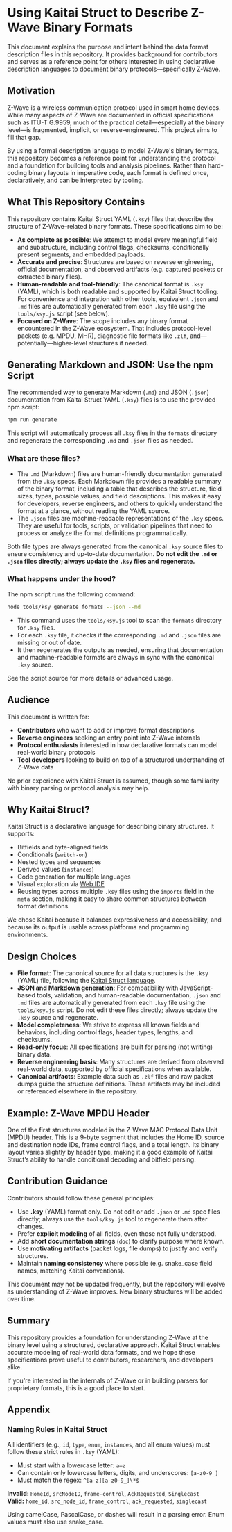 # Using Kaitai Struct to Describe Z-Wave Binary Formats

This document explains the purpose and intent behind the data format description
files in this repository. It provides background for contributors and serves as
a reference point for others interested in using declarative description
languages to document binary protocols—specifically Z-Wave.

## Motivation

Z-Wave is a wireless communication protocol used in smart home devices. While
many aspects of Z-Wave are documented in official specifications such as ITU-T
G.9959, much of the practical detail—especially at the binary level—is
fragmented, implicit, or reverse-engineered. This project aims to fill that gap.

By using a formal description language to model Z-Wave's binary formats, this
repository becomes a reference point for understanding the protocol and a
foundation for building tools and analysis pipelines. Rather than hard-coding
binary layouts in imperative code, each format is defined once, declaratively,
and can be interpreted by tooling.

## What This Repository Contains

This repository contains Kaitai Struct YAML (`.ksy`) files that describe the
structure of Z-Wave–related binary formats. These specifications aim to be:

- **As complete as possible**: We attempt to model every meaningful field and
  substructure, including control flags, checksums, conditionally present
  segments, and embedded payloads.
- **Accurate and precise**: Structures are based on reverse engineering,
  official documentation, and observed artifacts (e.g. captured packets or
  extracted binary files).
- **Human-readable and tool-friendly**: The canonical format is `.ksy` (YAML),
  which is both readable and supported by Kaitai Struct tooling. For convenience
  and integration with other tools, equivalent `.json` and `.md` files are
  automatically generated from each `.ksy` file using the `tools/ksy.js` script
  (see below).
- **Focused on Z-Wave**: The scope includes any binary format encountered in the
  Z-Wave ecosystem. That includes protocol-level packets (e.g. MPDU, MHR),
  diagnostic file formats like `.zlf`, and—potentially—higher-level structures
  if needed.

## Generating Markdown and JSON: Use the npm Script

The recommended way to generate Markdown (`.md`) and JSON (`.json`)
documentation from Kaitai Struct YAML (`.ksy`) files is to use the provided npm
script:

```sh
npm run generate
```

This script will automatically process all `.ksy` files in the `formats`
directory and regenerate the corresponding `.md` and `.json` files as needed.

### What are these files?

- The `.md` (Markdown) files are human-friendly documentation generated from the
  `.ksy` specs. Each Markdown file provides a readable summary of the binary
  format, including a table that describes the structure, field sizes, types,
  possible values, and field descriptions. This makes it easy for developers,
  reverse engineers, and others to quickly understand the format at a glance,
  without reading the YAML source.
- The `.json` files are machine-readable representations of the `.ksy` specs.
  They are useful for tools, scripts, or validation pipelines that need to
  process or analyze the format definitions programmatically.

Both file types are always generated from the canonical `.ksy` source files to
ensure consistency and up-to-date documentation. **Do not edit the `.md` or
`.json` files directly; always update the `.ksy` files and regenerate.**

### What happens under the hood?

The npm script runs the following command:

```sh
node tools/ksy generate formats --json --md
```

- This command uses the `tools/ksy.js` tool to scan the `formats` directory for
  `.ksy` files.
- For each `.ksy` file, it checks if the corresponding `.md` and `.json` files
  are missing or out of date.
- It then regenerates the outputs as needed, ensuring that documentation and
  machine-readable formats are always in sync with the canonical `.ksy` source.

See the script source for more details or advanced usage.

## Audience

This document is written for:

- **Contributors** who want to add or improve format descriptions
- **Reverse engineers** seeking an entry point into Z-Wave internals
- **Protocol enthusiasts** interested in how declarative formats can model
  real-world binary protocols
- **Tool developers** looking to build on top of a structured understanding of
  Z-Wave data

No prior experience with Kaitai Struct is assumed, though some familiarity with
binary parsing or protocol analysis may help.

## Why Kaitai Struct?

Kaitai Struct is a declarative language for describing binary structures. It
supports:

- Bitfields and byte-aligned fields
- Conditionals (`switch-on`)
- Nested types and sequences
- Derived values (`instances`)
- Code generation for multiple languages
- Visual exploration via [Web IDE](https://ide.kaitai.io)
- Reusing types across multiple `.ksy` files using the `imports` field in the
  `meta` section, making it easy to share common structures between format
  definitions.

We chose Kaitai because it balances expressiveness and accessibility, and
because its output is usable across platforms and programming environments.

## Design Choices

- **File format**: The canonical source for all data structures is the `.ksy`
  (YAML) file, following the
  [Kaitai Struct language](https://kaitai.io/#language).
- **JSON and Markdown generation**: For compatibility with JavaScript-based
  tools, validation, and human-readable documentation, `.json` and `.md` files
  are automatically generated from each `.ksy` file using the `tools/ksy.js`
  script. Do not edit these files directly; always update the `.ksy` source and
  regenerate.
- **Model completeness**: We strive to express all known fields and behaviors,
  including control flags, header types, lengths, and checksums.
- **Read-only focus**: All specifications are built for parsing (not writing)
  binary data.
- **Reverse engineering basis**: Many structures are derived from observed
  real-world data, supported by official specifications when available.
- **Canonical artifacts**: Example data such as `.zlf` files and raw packet
  dumps guide the structure definitions. These artifacts may be included or
  referenced elsewhere in the repository.

## Example: Z-Wave MPDU Header

One of the first structures modeled is the Z-Wave MAC Protocol Data Unit (MPDU)
header. This is a 9-byte segment that includes the Home ID, source and
destination node IDs, frame control flags, and a total length. Its binary layout
varies slightly by header type, making it a good example of Kaitai Struct’s
ability to handle conditional decoding and bitfield parsing.

## Contribution Guidance

Contributors should follow these general principles:

- Use **.ksy** (YAML) format only. Do not edit or add `.json` or `.md` spec
  files directly; always use the `tools/ksy.js` tool to regenerate them after
  changes.
- Prefer **explicit modeling** of all fields, even those not fully understood.
- Add **short documentation strings** (`doc`) to clarify purpose where known.
- Use **motivating artifacts** (packet logs, file dumps) to justify and verify
  structures.
- Maintain **naming consistency** where possible (e.g. snake_case field names,
  matching Kaitai conventions).

This document may not be updated frequently, but the repository will evolve as
understanding of Z-Wave improves. New binary structures will be added over time.

## Summary

This repository provides a foundation for understanding Z-Wave at the binary
level using a structured, declarative approach. Kaitai Struct enables accurate
modeling of real-world data formats, and we hope these specifications prove
useful to contributors, researchers, and developers alike.

If you're interested in the internals of Z-Wave or in building parsers for
proprietary formats, this is a good place to start.

## Appendix

### Naming Rules in Kaitai Struct

All identifiers (e.g., `id`, `type`, `enum`, `instances`, and all enum values)
must follow these strict rules in `.ksy` (YAML):

- Must start with a lowercase letter: `a–z`
- Can contain only lowercase letters, digits, and underscores: `[a-z0-9_]`
- Must match the regex: `^[a-z][a-z0-9_]\*$`

**Invalid:** `HomeId`, `srcNodeID`, `frame-control`, `AckRequested`,
`Singlecast`  
**Valid:** `home_id`, `src_node_id`, `frame_control`, `ack_requested`,
`singlecast`

Using camelCase, PascalCase, or dashes will result in a parsing error. Enum
values must also use snake_case.
